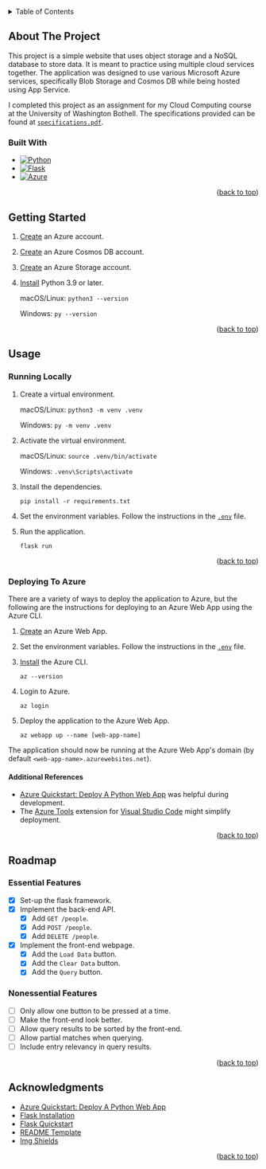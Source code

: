 <!-- Simplified version of https://github.com/othneildrew/Best-README-Template -->

<!-- For "back to top" links -->
<a name="readme-top"></a>



<!-- TABLE OF CONTENTS -->
<details>
  <summary>Table of Contents</summary>
  <ol>
    <li>
      <a href="#about-the-project">About The Project</a>
      <ul>
        <li><a href="#built-with">Built With</a></li>
      </ul>
    </li>
    <li>
      <a href="#getting-started">Getting Started</a>
    </li>
    <li>
      <a href="#usage">Usage</a>
      <ul>
        <li><a href="#running-locally">Running Locally</a></li>
        <li><a href="#deploying-to-azure">Deploying To Azure</a></li>
      </ul>
    </li>
    <li>
      <a href="#roadmap">Roadmap</a>
      <ul>
        <li><a href="#essential-features">Essential Features</a></li>
        <li><a href="#nonessential-features">Nonessential Features</a></li>
      </ul>
    </li>
    <li>
      <a href="#acknowledgments">Acknowledgments</a>
    </li>
  </ol>
</details>



<!-- ABOUT THE PROJECT -->
## About The Project

This project is a simple website that uses object storage and a NoSQL database to store data.
It is meant to practice using multiple cloud services together.
The application was designed to use various Microsoft Azure services,
specifically Blob Storage and Cosmos DB while being hosted using App Service.

I completed this project as an assignment for my Cloud Computing course at the University of Washington Bothell.
The specifications provided can be found at [`specifications.pdf`](specifications.pdf).

### Built With

* [![Python][Python-shield]][Python-url]
* [![Flask][Flask-shield]][Flask-url]
* [![Azure][Azure-shield]][Azure-url]

<p align="right">(<a href="#readme-top">back to top</a>)</p>



<!-- GETTING STARTED -->
## Getting Started

1. [Create][Azure-account] an Azure account.

2. [Create][Azure-cosmos-db] an Azure Cosmos DB account.

3. [Create][Azure-storage] an Azure Storage account.

4. [Install][Python-download] Python 3.9 or later.

   macOS/Linux: `python3 --version`

   Windows: `py --version`

<p align="right">(<a href="#readme-top">back to top</a>)</p>



<!-- USAGE -->
## Usage

### Running Locally

1. Create a virtual environment.

   macOS/Linux: `python3 -m venv .venv`

   Windows: `py -m venv .venv`

2. Activate the virtual environment.

   macOS/Linux: `source .venv/bin/activate`

   Windows: `.venv\Scripts\activate`

3. Install the dependencies.
   ```commandline
   pip install -r requirements.txt
   ```

4. Set the environment variables.
   Follow the instructions in the [`.env`](.env) file.

5. Run the application.
   ```commandline
   flask run
   ```

<p align="right">(<a href="#readme-top">back to top</a>)</p>


### Deploying To Azure

There are a variety of ways to deploy the application to Azure,
but the following are the instructions for deploying to an Azure Web App using the Azure CLI.

1. [Create][Azure-app-services] an Azure Web App.

2. Set the environment variables.
   Follow the instructions in the [`.env`](.env) file.

3. [Install][Azure-cli] the Azure CLI.
   ```commandline
   az --version
   ```

4. Login to Azure.
   ```commandline
   az login
   ```

5. Deploy the application to the Azure Web App.
   ```commandline
   az webapp up --name [web-app-name]
   ```

The application should now be running at the Azure Web App's domain
(by default `<web-app-name>.azurewebsites.net`).

#### Additional References
* [Azure Quickstart: Deploy A Python Web App][Azure-python-quickstart] was helpful during development.
* The [Azure Tools][Azure-tools] extension for [Visual Studio Code][Visual-studio-code] might simplify deployment.

<p align="right">(<a href="#readme-top">back to top</a>)</p>



<!-- ROADMAP -->
## Roadmap

### Essential Features

- [X] Set-up the flask framework.
- [X] Implement the back-end API.
  - [X] Add `GET /people`.
  - [X] Add `POST /people`.
  - [X] Add `DELETE /people`.
- [X] Implement the front-end webpage.
  - [X] Add the `Load Data` button.
  - [X] Add the `Clear Data` button.
  - [X] Add the `Query` button.

### Nonessential Features

- [ ] Only allow one button to be pressed at a time.
- [ ] Make the front-end look better.
- [ ] Allow query results to be sorted by the front-end.
- [ ] Allow partial matches when querying.
- [ ] Include entry relevancy in query results.

<p align="right">(<a href="#readme-top">back to top</a>)</p>



<!-- ACKNOWLEDGMENTS -->
## Acknowledgments

* [Azure Quickstart: Deploy A Python Web App][Azure-python-quickstart]
* [Flask Installation][Flask-installation]
* [Flask Quickstart][Flask-quickstart]
* [README Template][Readme-template]
* [Img Shields][Shields-io]

<p align="right">(<a href="#readme-top">back to top</a>)</p>



<!-- Azure Links -->
[Azure-account]:           https://azure.microsoft.com/en-us/free
[Azure-cli]:               https://learn.microsoft.com/en-us/cli/azure/install-azure-cli
[Azure-python-quickstart]: https://learn.microsoft.com/en-us/azure/app-service/quickstart-python
[Azure-app-services]:      https://portal.azure.com/#view/HubsExtension/BrowseResource/resourceType/Microsoft.Web%2Fsites
[Azure-cosmos-db]:         https://portal.azure.com/#view/HubsExtension/BrowseResource/resourceType/Microsoft.DocumentDb%2FdatabaseAccounts
[Azure-storage]:           https://portal.azure.com/#view/HubsExtension/BrowseResource/resourceType/Microsoft.Storage%2FStorageAccounts
[Azure-tools]:             https://marketplace.visualstudio.com/items?itemName=ms-vscode.vscode-node-azure-pack

<!-- Other External Links -->
[Flask-installation]: https://flask.palletsprojects.com/en/3.0.x/installation/
[Flask-quickstart]:   https://flask.palletsprojects.com/en/3.0.x/quickstart/
[Python-download]:    https://www.python.org/downloads/
[Readme-template]:    https://github.com/othneildrew/Best-README-Template
[Shields-io]:         https://shields.io
[Visual-studio-code]: https://code.visualstudio.com/

<!-- Shields and URLs for "Built With" -->
[Azure-shield]:  https://img.shields.io/badge/Azure-0078D4?style=for-the-badge&logo=microsoftazure&logoColor=white
[Azure-url]:     https://azure.microsoft.com/en-us
[Flask-shield]:  https://img.shields.io/badge/Flask-3baac3?style=for-the-badge&logo=flask&logoColor=white
[Flask-url]:     https://flask.palletsprojects.com/en/3.0.x/
[Python-shield]: https://img.shields.io/badge/Python-3776AB?style=for-the-badge&logo=python&logoColor=white
[Python-url]:    https://www.python.org/
